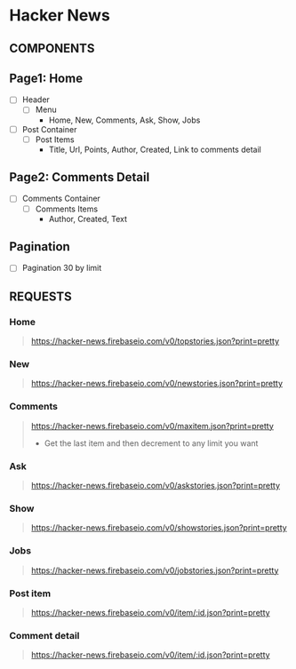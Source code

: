 # Hacker News

## COMPONENTS

## Page1: Home
- [ ] Header
    - [ ] Menu
        * Home, New, Comments, Ask, Show, Jobs

- [ ] Post Container
    - [ ] Post Items
        * Title, Url, Points, Author, Created, Link to comments detail

## Page2: Comments Detail
- [ ] Comments Container
    - [ ] Comments Items
        * Author, Created, Text

## Pagination
- [ ] Pagination 30 by limit



## REQUESTS

### Home
> https://hacker-news.firebaseio.com/v0/topstories.json?print=pretty

### New
> https://hacker-news.firebaseio.com/v0/newstories.json?print=pretty

### Comments
> https://hacker-news.firebaseio.com/v0/maxitem.json?print=pretty
> - Get the last item and then decrement to any limit you want

### Ask
> https://hacker-news.firebaseio.com/v0/askstories.json?print=pretty

### Show
> https://hacker-news.firebaseio.com/v0/showstories.json?print=pretty

### Jobs
> https://hacker-news.firebaseio.com/v0/jobstories.json?print=pretty

### Post item
> https://hacker-news.firebaseio.com/v0/item/:id.json?print=pretty

### Comment detail
> https://hacker-news.firebaseio.com/v0/item/:id.json?print=pretty